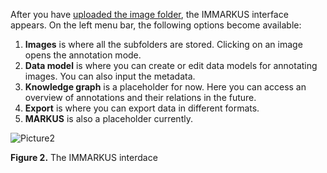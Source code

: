 After you have [uploaded the image folder](https://github.com/rsimon/immarkus/wiki/t_02-Getting-Started), the IMMARKUS interface appears. On the left menu bar, the following options become available:
1.	**Images** is where all the subfolders are stored. Clicking on an image opens the annotation mode.
2.	**Data model** is where you can create or edit data models for annotating images. You can also input the metadata.
3.	**Knowledge graph** is a placeholder for now. Here you can access an overview of annotations and their relations in the future.
4.	**Export** is where you can export data in different formats.
5.	**MARKUS** is also a placeholder currently.


![Picture2](https://github.com/rsimon/immarkus/assets/128056738/6a94da2e-0e02-4e24-ab65-b1b4f3ece46b)

**Figure 2.** The IMMARKUS interdace